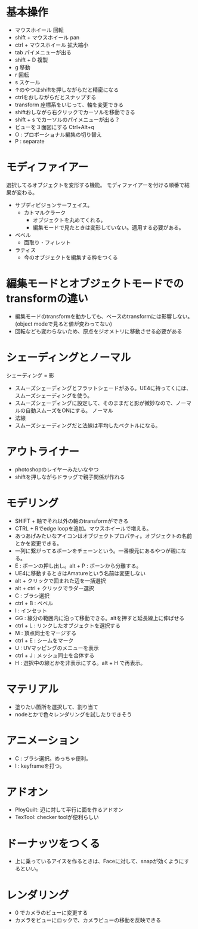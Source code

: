# 基本操作

- マウスホイール 回転
- shift + マウスホイール pan
- ctrl + マウスホイール 拡大縮小
- tab パイメニューが出る
- shift + D 複製
- g 移動
- r 回転
- s スケール
- ↑のやつはshiftを押しながらだと精密になる
- ctrlをおしながらだとスナップする
- transform 座標系をいじって、軸を変更できる
- shiftおしながら右クリックでカーソルを移動できる
- shift + s でカーソルのパイメニューが出る？
- ビューを３面図にする	Ctrl+Alt+q
- O : プロポーショナル編集の切り替え   
- P : separate

# モディファイアー
選択してるオブジェクトを変形する機能。
モディファイアーを付ける順番で結果が変わる。
- サブディビジョンサーフェイス。
  - カトマルクラーク
    - オブジェクトを丸めてくれる。
    - 編集モードで見たときは変形していない。適用する必要がある。
- ベベル
  - 面取り・フィレット
- ラティス
  - 今のオブジェクトを編集する枠をつくる

# 編集モードとオブジェクトモードでのtransformの違い
- 編集モードのtransformを動かしても、ベースのtransformには影響しない。(object modeで見ると値が変わってない)
- 回転なども変わらないため、原点をジオメトリに移動させる必要がある

# シェーディングとノーマル
シェーディング = 影
- スムーズシェーディングとフラットシェードがある。UE4に持ってくには、スムーズシェーディングを使う。
- スムーズシェーディングに設定して、そのままだと影が微妙なので、ノーマルの自動スムーズをONにする。
ノーマル
- 法線
- スムーズシェーディングだと法線は平均したベクトルになる。

# アウトライナー
- photoshopのレイヤーみたいなやつ
- shiftを押しながらドラッグで親子関係が作れる

# モデリング
- SHIFT + 軸でそれ以外の軸のtransformができる
- CTRL + Rでedge loopを追加。マウスホイールで増える。
- あつあげみたいなアイコンはオブジェクトプロパティ。オブジェクトの名前とかを変更できる。
- 一列に繋がってるボーンをチェーンという。一番根元にあるやつが親になる。
- E : ボーンの押し出し。alt + P : ボーンから分離する。
- UE4に移動するときはAmatureという名前は変更しない
- alt + クリックで囲まれた辺を一括選択
- alt + ctrl + クリックでラダー選択
- C : ブラシ選択
- ctrl + B : ベベル
- I : インセット
- GG : 線分の範囲内に沿って移動できる。altを押すと延長線上に伸ばせる
- ctrl + L : リンクしたオブジェクトを選択する
- M : 頂点同士をマージする
- ctrl + E : シームをマーク
- U : UVマッピングのメニューを表示
- ctrl + J : メッシュ同士を合体する
- H : 選択中の線とかを非表示にする。alt + H で再表示。

# マテリアル 
- 塗りたい箇所を選択して、割り当て
- nodeとかで色々レンダリングを試したりできそう

# アニメーション
- C : ブラシ選択。めっちゃ便利。
- I : keyframeを打つ。

# アドオン
- PloyQuilt: 辺に対して平行に面を作るアドオン
- TexTool: checker toolが便利らしい

# ドーナッツをつくる
- 上に乗っているアイスを作るときは、Faceに対して、snapが効くようにするといい。

# レンダリング
- 0 でカメラのビューに変更する
- カメラをビューにロックで、カメラビューの移動を反映できる

